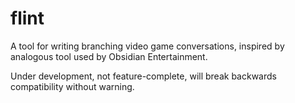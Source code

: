 # flint
A tool for writing branching video game conversations, inspired by analogous tool used by Obsidian Entertainment.

Under development, not feature-complete, will break backwards compatibility without warning.
